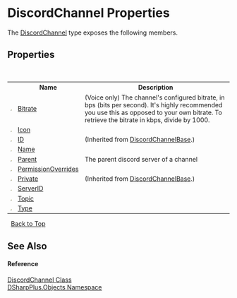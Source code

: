# DiscordChannel Properties
 

The <a href="44f2ec35-aa98-9c68-225e-7c35b7ee1739">DiscordChannel</a> type exposes the following members.


## Properties
&nbsp;<table><tr><th></th><th>Name</th><th>Description</th></tr><tr><td>![Public property](media/pubproperty.gif "Public property")</td><td><a href="ad829788-c092-c185-a40f-ecf9f2cd7ef9">Bitrate</a></td><td>
(Voice only) The channel's configured bitrate, in bps (bits per second). It's highly recommended you use this as opposed to your own bitrate. To retrieve the bitrate in kbps, divide by 1000.</td></tr><tr><td>![Public property](media/pubproperty.gif "Public property")</td><td><a href="90b948e1-400b-a07a-d1a4-cfce7942ff6a">Icon</a></td><td /></tr><tr><td>![Public property](media/pubproperty.gif "Public property")</td><td><a href="f1eed4d0-eaa2-9390-bf68-cde0e470379c">ID</a></td><td> (Inherited from <a href="e2925cb1-4be2-3189-87cd-0cbe461693b4">DiscordChannelBase</a>.)</td></tr><tr><td>![Public property](media/pubproperty.gif "Public property")</td><td><a href="a79a1877-f1a8-869f-ebe3-6410ec87100c">Name</a></td><td /></tr><tr><td>![Public property](media/pubproperty.gif "Public property")</td><td><a href="99f125c0-04d6-88ce-4135-6c9c9176a997">Parent</a></td><td>
The parent discord server of a channel</td></tr><tr><td>![Public property](media/pubproperty.gif "Public property")</td><td><a href="2efff46c-4c5d-d20a-6f5e-4f5ff67baae3">PermissionOverrides</a></td><td /></tr><tr><td>![Public property](media/pubproperty.gif "Public property")</td><td><a href="28a7aab1-9a86-c03b-e424-d487c22e0ed5">Private</a></td><td> (Inherited from <a href="e2925cb1-4be2-3189-87cd-0cbe461693b4">DiscordChannelBase</a>.)</td></tr><tr><td>![Public property](media/pubproperty.gif "Public property")</td><td><a href="e71a2e87-fe8f-8a46-39ba-a563b688efad">ServerID</a></td><td /></tr><tr><td>![Public property](media/pubproperty.gif "Public property")</td><td><a href="6be94a90-599c-4033-52ed-905fba1bb681">Topic</a></td><td /></tr><tr><td>![Public property](media/pubproperty.gif "Public property")</td><td><a href="06beca84-ded5-6c73-0f9b-a8457d63718f">Type</a></td><td /></tr></table>&nbsp;
<a href="#discordchannel-properties">Back to Top</a>

## See Also


#### Reference
<a href="44f2ec35-aa98-9c68-225e-7c35b7ee1739">DiscordChannel Class</a><br /><a href="b70db947-75ff-488f-5245-350c6ca1e522">DSharpPlus.Objects Namespace</a><br />